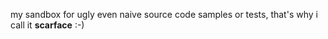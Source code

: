 my sandbox for ugly even naive source code samples or tests, that's why i call it __scarface__ :-)

